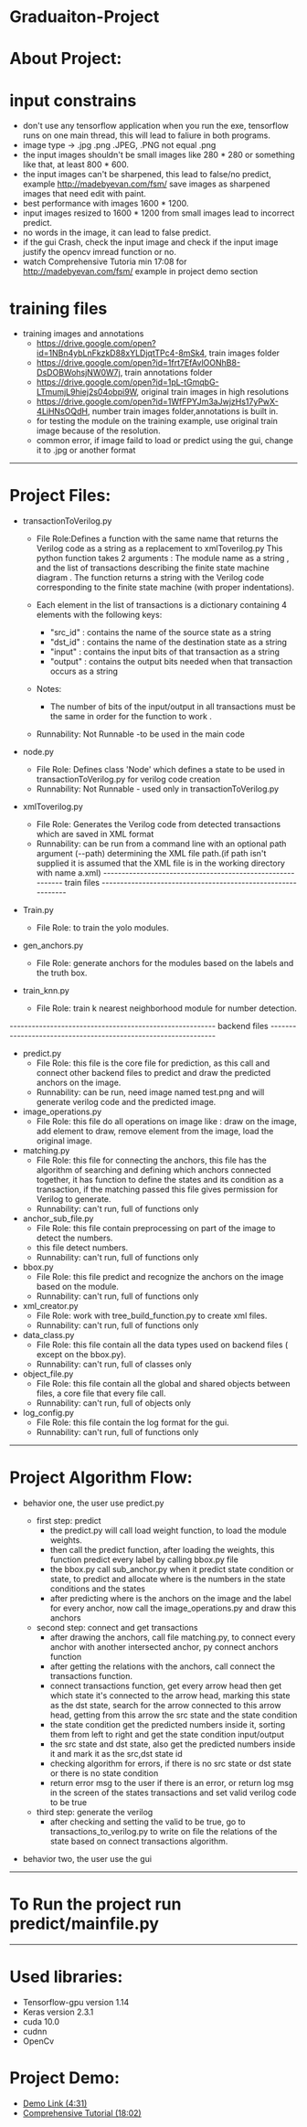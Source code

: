 # Graduaiton-Project
# About Project:
# input constrains 
  * don't use any tensorflow application when you run the exe, tensorflow runs on one main thread, this will lead to faliure in both programs.
  * image type -> .jpg .png .JPEG, .PNG not equal .png 
  * the input images shouldn't be small images like 280 * 280 or something like that, at least 800 * 600.
  * the input images can't be sharpened, this lead to false/no predict, example http://madebyevan.com/fsm/ save images as sharpened images that need edit with paint.
  * best performance with images 1600 * 1200.
  * input images resized to 1600 * 1200 from small images lead to incorrect predict.
  * no words in the image, it can lead to false predict.
  * if the gui Crash, check the input image and check if the input image justify the opencv imread function or no.
  * watch Comprehensive Tutoria min 17:08 for http://madebyevan.com/fsm/ example in project demo section
  
  
# training files
* training images and annotations
  * https://drive.google.com/open?id=1NBn4ybLnFkzkD88xYLDjqtTPc4-8mSk4, train images folder 
  * https://drive.google.com/open?id=1frt7EfAvlOONhB8-DsDOBWohsjNW0W7j, train annotations folder
  * https://drive.google.com/open?id=1pL-tGmqbG-LTmumjL9hiej2s04obpi9W, original train images in high resolutions
  * https://drive.google.com/open?id=1WfFPYJm3aJwjzHs17yPwX-4LiHNsOQdH, number train images folder,annotations is built in.
  * for testing the module on the training example, use original train image because of the resolution.
  * common error, if image faild to load or predict using the gui, change it to .jpg or another format
----------------------------

# Project Files:
* transactionToVerilog.py 
  * File Role:Defines a function with the same name that returns the Verilog code as a string as a replacement to xmlToverilog.py 
This python function takes 2 arguments : The module name as a string , and the list of transactions describing the finite state   machine diagram . 
  The function returns a string with the Verilog code corresponding to the finite state machine (with proper indentations).
 
  * Each element in the list of transactions is a dictionary containing 4 elements with the following keys:
    * "src_id" : contains the name of the source state as a string
    * "dst_id" : contains the name of the destination state as a string
    * "input" : contains the input bits of that transaction as a string
    * "output" : contains the output bits needed when that transaction occurs as a string

  * Notes: 
    * The number of bits of the input/output in all transactions must be the same in order for the function to work .

  * Runnability: Not Runnable -to be used in the main code 

* node.py
  * File Role: Defines class 'Node' which defines a state to be used in transactionToVerilog.py for verilog code creation
  * Runnability: Not Runnable - used only in transactionToVerilog.py
* xmlToverilog.py
  * File Role: Generates the Verilog code from detected transactions which are saved in XML format
  * Runnability: can be run from a command line with an optional path argument (--path) determining the XML file path.(if path isn't supplied it is assumed that the XML file is in the working directory with name a.xml)
----------------------------------------------------------- train files -------------------------------------------------------------
* Train.py 
  * File Role: to train the yolo modules.
* gen_anchors.py
  * File Role: generate anchors for the modules based on the labels and the truth box.
* train_knn.py
  * File Role: train k nearest neighborhood module for number detection.
  
-------------------------------------------------------- backend files ---------------------------------------------------------------
* predict.py 
  * File Role: this file is the core file for prediction, as this call and connect other backend files to predict and draw the predicted anchors on the image.
  * Runnability: can be run, need image named test.png and will generate verilog code and the predicted image.
* image_operations.py 
  * File Role: this file do all operations on image like : draw on the image, add element to draw, remove element from the image, load the original image.
* matching.py
  * File Role: this file for connecting the anchors, this file has the algorithm of searching and defining which anchors connected together, it has function to define the states and its condition as a transaction, if the matching passed this file gives permission for Verilog to generate.
  * Runnability: can't run, full of functions only
* anchor_sub_file.py 
  * File Role: this file contain preprocessing on part of the image to detect the numbers.
  * this file detect numbers.
  * Runnability: can't run, full of functions only
* bbox.py 
  * File Role: this file predict and recognize the anchors on the image based on the module.
  * Runnability: can't run, full of functions only
* xml_creator.py
  * File Role: work with tree_build_function.py to create xml files.
  * Runnability: can't run, full of functions only
* data_class.py
  * File Role: this file contain all the data types used on backend files ( except on the bbox.py).
  * Runnability: can't run, full of classes only
* object_file.py
  * File Role: this file contain all the global and shared objects between files, a core file that every file call.
  * Runnability: can't run, full of objects only
* log_config.py
  * File Role: this file contain the log format for the gui.
  * Runnability: can't run, full of functions only
-----------------------------------------------------------------------------------------------------------------------------------
  
# Project Algorithm Flow:

* behavior one, the user use predict.py
  * first step: predict
    * the predict.py will call load weight function, to load the module weights.
    * then call the predict function, after loading the weights, this function predict every label by calling bbox.py file
    * the bbox.py call sub_anchor.py  when it predict state condition or state, to predict and allocate where is the numbers in the state conditions and the states
    * after predicting where is the anchors on the image and the label for every anchor, now call the image_operations.py and draw this anchors
  * second step: connect and get transactions
    * after drawing the anchors, call file matching.py, to connect every anchor with another intersected anchor, py connect anchors function
    * after getting the relations with the anchors, call connect the transactions function.
    * connect transactions function, get every arrow head then get which state it's connected to the arrow head, marking this state as the dst state, search for the arrow connected to this arrow head, getting from this arrow the src state and the state condition
    * the state condition get the predicted numbers inside it, sorting them from left to right and get the state condition input/output
    * the src state and dst state, also get the predicted numbers inside it and mark it as the src,dst state id
    * checking algorithm for errors, if there is no src state or dst state or there is no state condition
    * return error msg to the user if there is an error, or return log msg in the screen of the states transactions and set valid verilog code to be true
  * third step: generate the verilog
    * after checking and setting the valid to be true, go to transactions_to_verilog.py to write on file the relations of the state based on connect transactions algorithm.
  
  
* behavior two, the user use the gui
  
----------------------------
# To Run the project run predict/mainfile.py
----------------------------
# Used libraries:
 * Tensorflow-gpu version 1.14
 * Keras version 2.3.1
 * cuda 10.0
 * cudnn
 * OpenCv
# Project Demo:
 * [Demo Link (4:31)](https://drive.google.com/open?id=1DU-FfDiuBAhmYHOsoOOwWzaueoBSbYg8)
 * [Comprehensive Tutorial (18:02)](https://youtu.be/YkMj3Dj1kIA)
